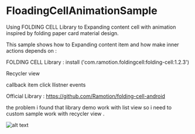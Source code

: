 # FloadingCellAnimationSample

Using FOLDING CELL Library to Expanding content cell with animation inspired by folding paper card material design.

This sample shows how to Expanding content item and how make inner actions depends on :

FOLDING CELL Library : install ('com.ramotion.foldingcell:folding-cell:1.2.3')

Recycler view

callback item click llistner events


 Official Library  : 
https://github.com/Ramotion/folding-cell-android 
 
 the problem i found that library demo work with list view so i need to custom sample work with recycler view .


![alt text](https://raw.githubusercontent.com/Ramotion/folding-cell-android/master/folding_cell_preview.gif)
